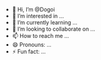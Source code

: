 - 👋 Hi, I’m @Dogoi
- 👀 I’m interested in ...
- 🌱 I’m currently learning ...
- 💞️ I’m looking to collaborate on ...
- 📫 How to reach me ...
- 😄 Pronouns: ...
- ⚡ Fun fact: ...

<!---
Dogoi/Dogoi is a ✨ special ✨ repository because its `README.md` (this file) appears on your GitHub profile.
You can click the Preview link to take a look at your changes.
--->
